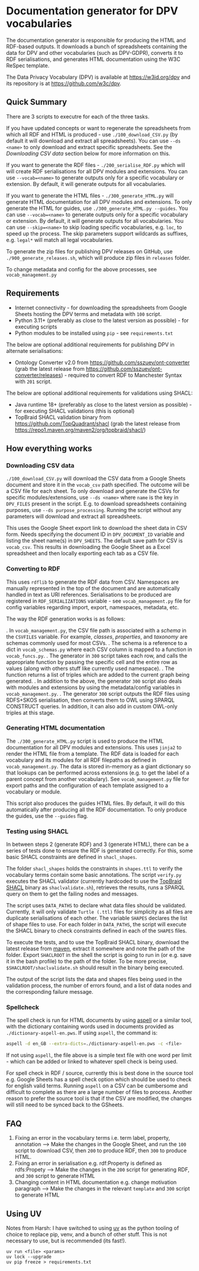 # Documentation generator for DPV vocabularies

The documentation generator is responsible for producing the HTML and RDF-based outputs. It downloads a bunch of spreadsheets containing the data for DPV and other vocabularies (such as DPV-GDPR), converts it to RDF serialisations, and generates HTML documentation using the W3C ReSpec template.

The Data Privacy Vocabulary (DPV) is available at https://w3id.org/dpv and its repository is at https://github.com/w3c/dpv. 

## Quick Summary

There are 3 scripts to executre for each of the three tasks.

If you have updated concepts or want to regenerate the spreadsheets from which all RDF and HTML is produced - use `./100_download_CSV.py` (by default it will download and extract all spreadsheets). You can use `--ds <name>` to only download and extract specific spreadsheets. See the _Downloading CSV data_ section below for more information on this.

If you want to generate the RDF files - `./200_serialise_RDF.py` which will will create RDF serialisations for all DPV modules and extensions. You can use `--vocab=<name>` to generate outputs only for a specific vocabulary or extension. By default, it will generate outputs for all vocabularies.

If you want to generate the HTML files - `./300_generate_HTML.py` will generate HTML documentation for all DPV modules and extensions. To only generate the HTML for guides, use `./300_generate_HTML.py --guides`.  You can use `--vocab=<name>` to generate outputs only for a specific vocabulary or extension. By default, it will generate outputs for all vocabularies. You can use `--skip=<name>` to skip loading specific vocabularies, e.g. `loc`, to speed up the process. The skip parameters support wildcards as suffixes, e.g. `legal*` will match all legal vocabularies.

To generate the zip files for publishing DPV releases on GitHub, use `./900_generate_releases.sh`, which will produce zip files in `releases` folder.

To change metadata and config for the above processes, see `vocab_management.py`

## Requirements

- Internet connectivity - for downloading the spreadsheets from Google Sheets hosting the DPV terms and metadata with `100` script.
- Python 3.11+ (preferably as close to the latest version as possible) - for executing scripts
- Python modules to be installed using `pip` - see `requirements.txt`

The below are optional additional requirements for publishing DPV in alternate serialisations:

- Ontology Converter v2.0 from https://github.com/sszuev/ont-converter (grab the latest release from https://github.com/sszuev/ont-converter/releases) - required to convert RDF to Manchester Syntax with `201` script.

The below are optional additional requirements for validations using SHACL:

- Java runtime 18+ (preferably as close to the latest version as possible) - for executing SHACL validations (this is optional)
- TopBraid SHACL validation binary from https://github.com/TopQuadrant/shacl (grab the latest release from https://repo1.maven.org/maven2/org/topbraid/shacl/)

## How everything works

### Downloading CSV data

`./100_download_CSV.py` will download the CSV data from a Google Sheets document and store it in the `vocab_csv` path specified. The outcome will be a CSV file for each sheet. To only download and generate the CSVs for specific modules/extensions, use `--ds <name>` where `name` is the key in `DPV_FILES` present in the script. E.g. to download spreadsheets containing purposes, use `--ds purpose_processing`. Running the script without any parameters will download and extract all spreadsheets.

This uses the Google Sheet export link to download the sheet data in CSV form. Needs specifying the document ID in `DPV_DOCUMENT_ID` variable and listing the sheet name(s) in `DPV_SHEETS`. The default save path for CSV is `vocab_csv`. This results in downloading the Google Sheet as a Excel spreadsheet and then locally exporting each tab as a CSV file.

### Converting to RDF

This uses `rdflib` to generate the RDF data from CSV. Namespaces are manually represented in the top of the document and are automatically handled in text as URI references. Serialisations to be produced are registered in `RDF_SERIALIZATIONS` variable - see `vocab_management.py` file for config variables regarding import, export, namespaces, metadata, etc.

The way the RDF generation works is as follows:

. In `vocab_management.py`, the CSV file path is associated with a _schema_ in the `CSVFILES` variable. For example, _classes_, _properties_, and _taxonomy_ are schemas commonly used for most CSVs. 
. The schema is a reference to a dict in `vocab_schemas.py` where each CSV column is mapped to a function in `vocab_funcs.py`. 
. The generator in `300` script takes each row, and calls the appropriate function by passing the specific cell and the entire row as values (along with others stuff like currently used namespace). 
. The function returns a list of triples which are added to the current graph being generated.
. In addition to the above, the generator `300` script also deals with modules and extensions by using the metadata/config variables in `vocab_management.py`.
. The generator `300` script outputs the RDF files using RDFS+SKOS serialisation, then converts them to OWL using SPARQL CONSTRUCT queries. In addition, it can also add in custom OWL-only triples at this stage.

### Generating HTML documentation

The `./300_generate_HTML.py` script is used to produce the HTML documentation for all DPV modules and extensions. This uses `jinja2` to render the HTML file from a template. The RDF data is loaded for each vocabulary and its modules for all RDF filepaths as defined in `vocab_management.py`. The data is stored in-memory as a giant dictionary so that lookups can be performed across extensions (e.g. to get the label of a parent concept from another vocabulary). See `vocab_management.py` file for export paths and the configuration of each template assigned to a vocabulary or module.

This script also produces the guides HTML files. By default, it will do this automatically after producing all the RDF documentation. To only produce the guides, use the `--guides` flag.

### Testing using SHACL

In between steps 2 (generate RDF) and 3 (generate HTML), there can be a series of tests done to ensure the RDF is generated correctly. For this, some basic SHACL constraints are defined in `shacl_shapes`.

The folder `shacl_shapes` holds the constraints in `shapes.ttl` to verify the vocabulary terms contain some basic annotations. The script `verify.py` executes the SHACL validator (currently hardcoded to use the [TopBraid SHACL](https://github.com/TopQuadrant/shacl) binary as `shaclvalidate.sh`), retrieves the results, runs a SPARQL query on them to get the failing nodes and messages.

The script uses `DATA_PATHS` to declare what data files should be validated. Currently, it will only validate `Turtle (.ttl)` files for simplicity as all files are duplicate serialisations of each other. The variable `SHAPES` declares the list of shape files to use. For each folder in `DATA_PATHS`, the script will execute the SHACL binary to check constraints defined in each of the `SHAPES` files.

To execute the tests, and to use the TopBraid SHACL binary, download the latest release from [maven](https://repo1.maven.org/maven2/org/topbraid/shacl/), extract it somewhere and note the path of the folder. Export `SHACLROOT` in the shell the script is going to run in (or e.g. save it in the bash profile) to the path of the folder. To be more precise, `$SHACLROOT/shaclvalidate.sh` should result in the binary being executed. 

The output of the script lists the data and shapes files being used in the validation process, the number of errors found, and a list of data nodes and the corresponding failure message.

### Spellcheck

The spell check is run for HTML documents by using [aspell](http://aspell.net/)
or a similar tool, with the dictionary containing words used in documents
provided as `./dictionary-aspell-en.pws`. If using `aspell`, the command is:

```bash
aspell -d en_GB --extra-dicts=./dictionary-aspell-en.pws -c <file>
```

If not using `aspell`, the file above is a simple text file with one word
per limit - which can be added or linked to whatever spell check is being
used.

For spell check in RDF / source, currently this is best done in the source
tool e.g. Google Sheets has a spell check option which should be used to
check for english valid terms. Running `aspell` on a CSV can be cumbersome
and difficult to complete as there are a large number of files to process.
Another reason to prefer the source tool is that if the CSV are modified,
the changes will still need to be synced back to the GSheets.

## FAQ

1. Fixing an error in the vocabulary terms i.e. term label, property, annotation --> Make the changes in the Google Sheet, and run the `100` script to download CSV, then `200` to produce RDF, then `300` to produce HTML.
2. Fixing an error in serialisation e.g. rdf:Property is defined as rdfs:Propety --> Make the changes in the `200` script for generating RDF, and `300` script to generate HTML
3. Changing content in HTML documentation e.g. change motivation paragraph --> Make the changes in the relevant `template` and `300` script to generate HTML

## Using UV

Notes from Harsh: I have switched to using [uv](https://docs.astral.sh/uv/) as the python tooling of choice to replace pip, venv, and a bunch of other stuff. This is not necessary to use, but is recommended (its fast!).

```
uv run <file> <params>
uv lock --upgrade 
uv pip freeze > requirements.txt
```